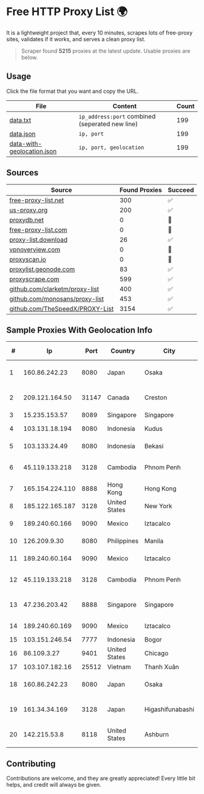 
# Free HTTP Proxy List 🌍

It is a lightweight project that, every 10 minutes, scrapes lots of free-proxy sites, validates if it works, and serves a clean proxy list.


> Scraper found **5215** proxies at the latest update. Usable proxies are below.

## Usage

Click the file format that you want and copy the URL.


|File|Content|Count|
|----|-------|-----|
|[data.txt](https://raw.githubusercontent.com/themiralay/Proxy-List-World/master/data.txt)|`ip_address:port` combined (seperated new line)|199|
|[data.json](https://raw.githubusercontent.com/themiralay/Proxy-List-World/master/data.json)|`ip, port`|199|
|[data-with-geolocation.json](https://raw.githubusercontent.com/themiralay/Proxy-List-World/master/data-with-geolocation.json)|`ip, port, geolocation`|199|

## Sources

|Source|Found Proxies|Succeed|
|------|-------------|-------|
|[free-proxy-list.net](https://free-proxy-list.net)|300|✅|
|[us-proxy.org](https://www.us-proxy.org)|200|✅|
|[proxydb.net](http://proxydb.net)|0|🚫|
|[free-proxy-list.com](https://free-proxy-list.com/?page=&port=&type%5B%5D=http&type%5B%5D=https&up_time=0&search=Search)|0|🚫|
|[proxy-list.download](https://www.proxy-list.download/HTTP)|26|✅|
|[vpnoverview.com](https://vpnoverview.com/privacy/anonymous-browsing/free-proxy-servers)|0|🚫|
|[proxyscan.io](https://www.proxyscan.io)|0|🚫|
|[proxylist.geonode.com](https://proxylist.geonode.com/api/proxy-list?limit=300&page=1&sort_by=lastChecked&sort_type=desc&protocols=http,https)|83|✅|
|[proxyscrape.com](https://api.proxyscrape.com/v2/?request=displayproxies&protocol=http&timeout=10000&country=all&ssl=all&anonymity=all)|599|✅|
|[github.com/clarketm/proxy-list](https://raw.githubusercontent.com/clarketm/proxy-list/master/proxy-list-raw.txt)|400|✅|
|[github.com/monosans/proxy-list](https://raw.githubusercontent.com/monosans/proxy-list/main/proxies/http.txt)|453|✅|
|[github.com/TheSpeedX/PROXY-List](https://raw.githubusercontent.com/TheSpeedX/PROXY-List/master/http.txt)|3154|✅|


## Sample Proxies With Geolocation Info

|#|Ip|Port|Country|City|Internet Service Provider|
|-|--|----|-------|----|-------------------------|
|1|160.86.242.23|8080|Japan|Osaka|Sony Network Communications Inc|
|2|209.121.164.50|31147|Canada|Creston|TELUS Communications Inc.|
|3|15.235.153.57|8089|Singapore|Singapore|OVH Hosting|
|4|103.131.18.194|8080|Indonesia|Kudus|PT Global Media Data Prima|
|5|103.133.24.49|8080|Indonesia|Bekasi|PT PHATRIA INTI PERSADA|
|6|45.119.133.218|3128|Cambodia|Phnom Penh|VIETTEL (CAMBODIA) PTE., LTD|
|7|165.154.224.110|8888|Hong Kong|Hong Kong|Scloud Pte Ltd|
|8|185.122.165.187|3128|United States|New York|Massivegrid LTD|
|9|189.240.60.166|9090|Mexico|Iztacalco|Uninet S.A. de C.V.|
|10|126.209.9.30|8080|Philippines|Manila|Infinivan Incorporated|
|11|189.240.60.164|9090|Mexico|Iztacalco|Uninet S.A. de C.V.|
|12|45.119.133.218|3128|Cambodia|Phnom Penh|VIETTEL (CAMBODIA) PTE., LTD|
|13|47.236.203.42|8888|Singapore|Singapore|Alibaba (US) Technology Co., Ltd.|
|14|189.240.60.169|9090|Mexico|Iztacalco|Uninet S.A. de C.V.|
|15|103.151.246.54|7777|Indonesia|Bogor|MANAKARRANET|
|16|86.109.3.27|9401|United States|Chicago|Packet Host, Inc.|
|17|103.107.182.16|25512|Vietnam|Thanh Xuân|PEGA|
|18|160.86.242.23|8080|Japan|Osaka|Sony Network Communications Inc|
|19|161.34.34.169|3128|Japan|Higashifunabashi|NTT PC Communications, Inc.|
|20|142.215.53.8|8118|United States|Ashburn|Equinix (EMEA) Acquisition Enterprises B.V.|



## Contributing

Contributions are welcome, and they are greatly appreciated! Every
little bit helps, and credit will always be given.

